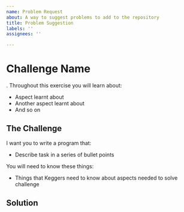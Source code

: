 ```yaml
---
name: Problem Request
about: A way to suggest problems to add to the repository
title: Problem Suggestion
labels: ''
assignees: ''

---
```


# Challenge Name
<Type a short description here>. Throughout this exercise you will learn about:

- Aspect learnt about
- Another aspect learnt about
- And so on

## The Challenge

I want you to write a program that:

- Describe task in a series of bullet points

You will need to know these things:

- Things that Keggers need to know about aspects needed to solve challenge

## Solution

<Place a link to an external copy of the solution here as to not spoil anything>
